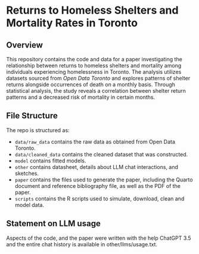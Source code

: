 # Returns to Homeless Shelters and Mortality Rates in Toronto

## Overview

This repository contains the code and data for a paper investigating the relationship between returns to homeless shelters and mortality among individuals experiencing homelessness in Toronto. The analysis utilizes datasets sourced from *Open Data Toronto* and explores patterns of shelter returns alongside occurrences of death on a monthly basis. Through statistical analysis, the study reveals a correlation between shelter return patterns and a decreased risk of mortality in certain months.


## File Structure

The repo is structured as:

-   `data/raw_data` contains the raw data as obtained from Open Data Toronto.
-   `data/cleaned_data` contains the cleaned dataset that was constructed.
-   `model` contains fitted models. 
-   `other` contains datasheet, details about LLM chat interactions, and sketches.
-   `paper` contains the files used to generate the paper, including the Quarto document and reference bibliography file, as well as the PDF of the paper. 
-   `scripts` contains the R scripts used to simulate, download, clean and model data.


## Statement on LLM usage

Aspects of the code, and the paper were written with the help ChatGPT 3.5 and the entire chat history is available in other/llms/usage.txt.
